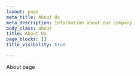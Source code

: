 ```yaml
---
layout: page
meta_title: About Us
meta_description: Information about our company.
body_class: about
title: About Us
page_blocks: []
title_visibility: true

---
```

About page
